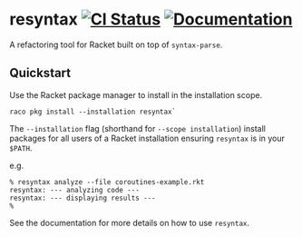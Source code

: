 # resyntax [![CI Status][ci-status-badge]][ci-status] [![Documentation][docs-badge]][docs]

A refactoring tool for Racket built on top of `syntax-parse`.

[ci-status]: https://github.com/jackfirth/resyntax/actions
[ci-status-badge]: https://github.com/jackfirth/resyntax/workflows/CI/badge.svg
[docs]: https://docs.racket-lang.org/resyntax/index.html
[docs-badge]: https://img.shields.io/badge/docs-published-blue.svg



## Quickstart

Use the Racket package manager to install in the installation scope.  
```
raco pkg install --installation resyntax`
```
The `--installation` flag (shorthand for `--scope installation`) install packages for all users of a Racket installation ensuring `resyntax` is in your `$PATH`. 

e.g. 
```
% resyntax analyze --file coroutines-example.rkt
resyntax: --- analyzing code ---
resyntax: --- displaying results ---
%
```

See the documentation for more details on how to use `resyntax`.
